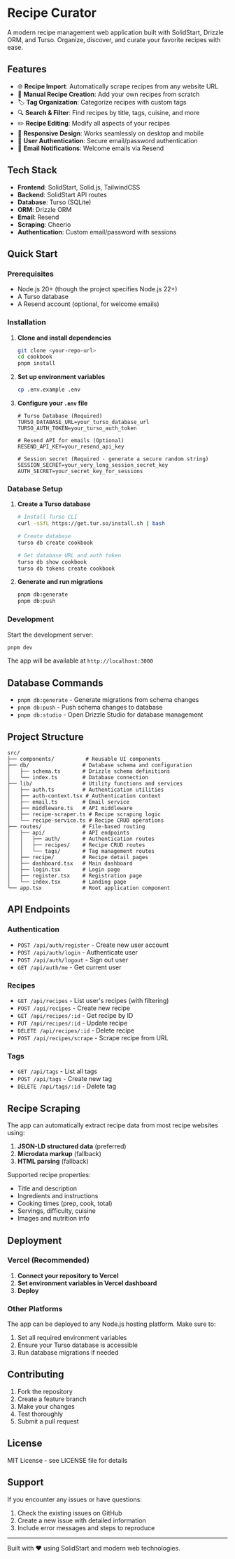 # Recipe Curator

A modern recipe management web application built with SolidStart, Drizzle ORM, and Turso. Organize, discover, and curate your favorite recipes with ease.

## Features

- 🌐 **Recipe Import**: Automatically scrape recipes from any website URL
- 📝 **Manual Recipe Creation**: Add your own recipes from scratch
- 🏷️ **Tag Organization**: Categorize recipes with custom tags
- 🔍 **Search & Filter**: Find recipes by title, tags, cuisine, and more
- ✏️ **Recipe Editing**: Modify all aspects of your recipes
- 📱 **Responsive Design**: Works seamlessly on desktop and mobile
- 🔐 **User Authentication**: Secure email/password authentication
- 📧 **Email Notifications**: Welcome emails via Resend

## Tech Stack

- **Frontend**: SolidStart, Solid.js, TailwindCSS
- **Backend**: SolidStart API routes
- **Database**: Turso (SQLite)
- **ORM**: Drizzle ORM
- **Email**: Resend
- **Scraping**: Cheerio
- **Authentication**: Custom email/password with sessions

## Quick Start

### Prerequisites

- Node.js 20+ (though the project specifies Node.js 22+)
- A Turso database
- A Resend account (optional, for welcome emails)

### Installation

1. **Clone and install dependencies**
   ```bash
   git clone <your-repo-url>
   cd cookbook
   pnpm install
   ```

2. **Set up environment variables**
   ```bash
   cp .env.example .env
   ```

3. **Configure your `.env` file**
   ```env
   # Turso Database (Required)
   TURSO_DATABASE_URL=your_turso_database_url
   TURSO_AUTH_TOKEN=your_turso_auth_token

   # Resend API for emails (Optional)
   RESEND_API_KEY=your_resend_api_key

   # Session secret (Required - generate a secure random string)
   SESSION_SECRET=your_very_long_session_secret_key
   AUTH_SECRET=your_secret_key_for_sessions
   ```

### Database Setup

1. **Create a Turso database**
   ```bash
   # Install Turso CLI
   curl -sSfL https://get.tur.so/install.sh | bash

   # Create database
   turso db create cookbook

   # Get database URL and auth token
   turso db show cookbook
   turso db tokens create cookbook
   ```

2. **Generate and run migrations**
   ```bash
   pnpm db:generate
   pnpm db:push
   ```

### Development

Start the development server:
```bash
pnpm dev
```

The app will be available at `http://localhost:3000`

## Database Commands

- `pnpm db:generate` - Generate migrations from schema changes
- `pnpm db:push` - Push schema changes to database
- `pnpm db:studio` - Open Drizzle Studio for database management

## Project Structure

```
src/
├── components/          # Reusable UI components
├── db/                 # Database schema and configuration
│   ├── schema.ts       # Drizzle schema definitions
│   └── index.ts        # Database connection
├── lib/                # Utility functions and services
│   ├── auth.ts         # Authentication utilities
│   ├── auth-context.tsx # Authentication context
│   ├── email.ts        # Email service
│   ├── middleware.ts   # API middleware
│   ├── recipe-scraper.ts # Recipe scraping logic
│   └── recipe-service.ts # Recipe CRUD operations
├── routes/             # File-based routing
│   ├── api/            # API endpoints
│   │   ├── auth/       # Authentication routes
│   │   ├── recipes/    # Recipe CRUD routes
│   │   └── tags/       # Tag management routes
│   ├── recipe/         # Recipe detail pages
│   ├── dashboard.tsx   # Main dashboard
│   ├── login.tsx       # Login page
│   ├── register.tsx    # Registration page
│   └── index.tsx       # Landing page
└── app.tsx             # Root application component
```

## API Endpoints

### Authentication
- `POST /api/auth/register` - Create new user account
- `POST /api/auth/login` - Authenticate user
- `POST /api/auth/logout` - Sign out user
- `GET /api/auth/me` - Get current user

### Recipes
- `GET /api/recipes` - List user's recipes (with filtering)
- `POST /api/recipes` - Create new recipe
- `GET /api/recipes/:id` - Get recipe by ID
- `PUT /api/recipes/:id` - Update recipe
- `DELETE /api/recipes/:id` - Delete recipe
- `POST /api/recipes/scrape` - Scrape recipe from URL

### Tags
- `GET /api/tags` - List all tags
- `POST /api/tags` - Create new tag
- `DELETE /api/tags/:id` - Delete tag

## Recipe Scraping

The app can automatically extract recipe data from most recipe websites using:

1. **JSON-LD structured data** (preferred)
2. **Microdata markup** (fallback)
3. **HTML parsing** (fallback)

Supported recipe properties:
- Title and description
- Ingredients and instructions
- Cooking times (prep, cook, total)
- Servings, difficulty, cuisine
- Images and nutrition info

## Deployment

### Vercel (Recommended)

1. **Connect your repository to Vercel**
2. **Set environment variables in Vercel dashboard**
3. **Deploy**

### Other Platforms

The app can be deployed to any Node.js hosting platform. Make sure to:
1. Set all required environment variables
2. Ensure your Turso database is accessible
3. Run database migrations if needed

## Contributing

1. Fork the repository
2. Create a feature branch
3. Make your changes
4. Test thoroughly
5. Submit a pull request

## License

MIT License - see LICENSE file for details

## Support

If you encounter any issues or have questions:
1. Check the existing issues on GitHub
2. Create a new issue with detailed information
3. Include error messages and steps to reproduce

---

Built with ❤️ using SolidStart and modern web technologies.
